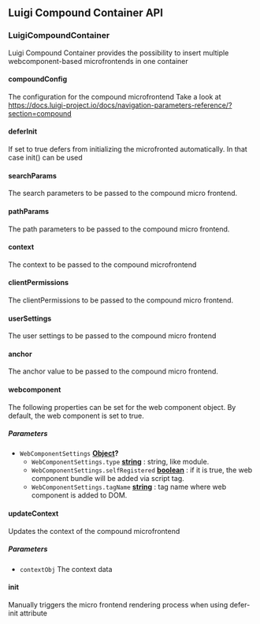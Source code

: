 <!-- meta
{
  "node": {
    "label": "Luigi Compound Container API",
    "category": {
      "label": "API Reference",
      "collapsible": true
    },
    "metaData": {
      "categoryPosition": 6,
      "position": 4
    }
  }
}
meta -->

## Luigi Compound Container API

<!-- Generated by documentation.js. Update this documentation by updating the source code. -->

### LuigiCompoundContainer

Luigi Compound Container provides the possibility to insert multiple webcomponent-based microfrontends in one container

#### compoundConfig

The configuration for the compound microfrontend
Take a look at <https://docs.luigi-project.io/docs/navigation-parameters-reference/?section=compound>

#### deferInit

If set to true defers from initializing the microfronted automatically. In that case init() can be used

#### searchParams

The search parameters to be passed to the compound micro frontend.

#### pathParams

The path parameters to be passed to the compound micro frontend.

#### context

The context to be passed to the compound microfrontend

#### clientPermissions

The clientPermissions to be passed to the compound micro frontend.

#### userSettings

The user settings to be passed to the compound micro frontend

#### anchor

The anchor value to be passed to the compound micro frontend.

#### webcomponent

The following properties can be set for the web component object. By default, the web component is set to true.

##### Parameters

-   `WebComponentSettings` **[Object](https://developer.mozilla.org/docs/Web/JavaScript/Reference/Global_Objects/Object)?** 
    -   `WebComponentSettings.type` **[string](https://developer.mozilla.org/docs/Web/JavaScript/Reference/Global_Objects/String)** : string, like module.
    -   `WebComponentSettings.selfRegistered` **[boolean](https://developer.mozilla.org/docs/Web/JavaScript/Reference/Global_Objects/Boolean)** : if it is true, the web component bundle will be added via script tag.
    -   `WebComponentSettings.tagName` **[string](https://developer.mozilla.org/docs/Web/JavaScript/Reference/Global_Objects/String)** : tag name where web component is added to DOM.

#### updateContext

Updates the context of the compound microfrontend

##### Parameters

-   `contextObj`  The context data

#### init

Manually triggers the micro frontend rendering process when using defer-init attribute
